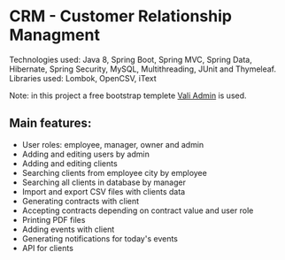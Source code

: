 # CRM - Customer Relationship Managment


Technologies used: Java 8, Spring Boot, Spring MVC, Spring Data, Hibernate, Spring Security, MySQL, Multithreading, JUnit and Thymeleaf.
Libraries used: Lombok, OpenCSV,  iText

Note: in this project a free bootstrap templete [Vali Admin](https://github.com/pratikborsadiya/vali-admin) is used.

## Main features:
- User roles: employee, manager, owner and admin
- Adding and editing users by admin
- Adding and editing clients
- Searching clients from employee city by employee
- Searching all clients in database by manager
- Import and export CSV files with clients data
- Generating contracts with client
- Accepting contracts depending on contract value and user role
- Printing PDF files
- Adding events with client
- Generating notifications for today's events
- API for clients

